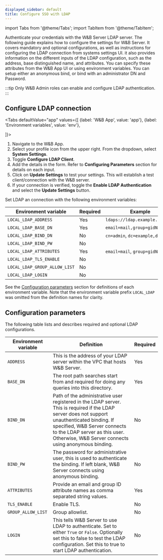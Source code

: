 ```yaml
---
displayed_sidebar: default
title: Configure SSO with LDAP
---
```

import Tabs from '@theme/Tabs';
import TabItem from '@theme/TabItem';

Authenticate your credentials with the W&B Server LDAP server. The following guide explains how to configure the settings for W&B Server. It covers mandatory and optional configurations, as well as instructions for configuring the LDAP connection from systems settings UI. it also provides information on the different inputs of the LDAP configuration, such as the address, base distinguished name, and attributes. You can specify these attributes from the W&B App UI or using environment variables. You can setup either an anonymous bind, or bind with an administrator DN and Password.

<!-- :::tip
As a W&B Team Admin you can setup either an anonymous bind, or bind with an administrator DN and Password.
::: -->

:::tip
Only W&B Admin roles can enable and configure LDAP authentication.
:::

## Configure LDAP connection

<Tabs
  defaultValue="app"
  values={[
    {label: 'W&B App', value: 'app'},
    {label: 'Environment variables', value: 'env'},
    
  ]}>
  <TabItem value="app">

1. Navigate to the W&B App. 
2. Select your profile icon from the upper right. From the dropdown, select **System Settings**. 
3. Toggle **Configure LDAP Client**.
4. Add the details in the form. Refer to **Configuring Parameters** section for details on each input.
5. Click on **Update Settings** to test your settings. This will establish a test client/connection with the W&B server.
6. If your connection is verified, toggle the **Enable LDAP Authentication** and select the **Update Settings** button.

<!-- Why is step # 6 necessary? -->

  </TabItem>
  <TabItem value="env">

Set LDAP an connection with the following environment variables:

| Environment variable          | Required | Example                         |
| ----------------------------- | -------- | ------------------------------- |
| `LOCAL_LDAP_ADDRESS`          | Yes      | `ldaps://ldap.example.com:636`  |
| `LOCAL_LDAP_BASE_DN`          | Yes      | `email=mail,group=gidNumber`    |
| `LOCAL_LDAP_BIND_DN`          | No       | `cn=admin`, `dc=example,dc=org` |
| `LOCAL_LDAP_BIND_PW`          | No       |                                 |
| `LOCAL_LDAP_ATTRIBUTES`       | Yes      | `email=mail`, `group=gidNumber` |
| `LOCAL_LDAP_TLS_ENABLE`       | No       |                                 |
| `LOCAL_LDAP_GROUP_ALLOW_LIST` | No       |                                 |
| `LOCAL_LDAP_LOGIN`            | No       |                                 |

See the [Configuration parameters](#configuration-parameters) section for definitions of each environment variable. Note that the environment variable prefix `LOCAL_LDAP` was omitted from the definition names for clarity.

  </TabItem>
</Tabs>

## Configuration parameters

The following table lists and describes required and optional LDAP configurations.

| Environment variable | Definition              | Required |
| -------------------- | ----------------------- | -------- |
| `ADDRESS`            | This is the address of your LDAP server within the VPC that hosts W&B Server.      | Yes      |
| `BASE_DN`            | The root path searches start from and required for doing any queries into this directory.             | Yes      |
| `BIND_DN`            | Path of the administrative user registered in the LDAP server. This is required if the LDAP server does not support unauthenticated binding. If specified, W&B Server connects to the LDAP server as this user. Otherwise, W&B Server connects using anonymous binding. | No       |
| `BIND_PW`            | The password for administrative user, this is used to authenticate the binding. If left blank, W&B Server connects using anonymous binding.   | No       |
| `ATTRIBUTES`         | Provide an email and group ID attribute names as comma separated string values.    | Yes      |
| `TLS_ENABLE`         | Enable TLS.                | No       |
| `GROUP_ALLOW_LIST`   | Group allowlist.           | No       |
| `LOGIN`              | This tells W&B Server to use LDAP to authenticate. Set to either `True` or `False`. Optionally set this to false to test the LDAP configuration. Set this to true to start LDAP authentication. | No       |
